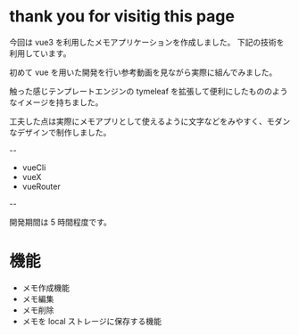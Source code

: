 # thank you for visitig this page

今回は vue3 を利用したメモアプリケーションを作成しました。
下記の技術を利用しています。

初めて vue を用いた開発を行い参考動画を見ながら実際に組んでみました。

触った感じテンプレートエンジンの tymeleaf を拡張して便利にしたもののようなイメージを持ちました。

工夫した点は実際にメモアプリとして使えるように文字などをみやすく、モダンなデザインで制作しました。

--

* vueCli
* vueX
* vueRouter

--

開発期間は 5 時間程度です。

# 機能

* メモ作成機能
* メモ編集
* メモ削除
* メモを local ストレージに保存する機能
